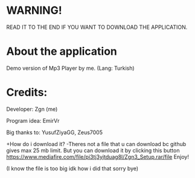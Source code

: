 # WARNING!


READ IT TO THE END IF YOU WANT TO DOWNLOAD THE APPLICATION.

# About the application
Demo version of Mp3 Player by me. (Lang: Turkish)


# Credits:


Developer: Zgn (me)


Program idea: EmirVr


Big thanks to: YusufZiyaGG, Zeus7005



+How do i download it?
-Theres not a file that u can download bc github gives max 25 mb limit. But you can download it by clicking this button https://www.mediafire.com/file/pi3tj3yjtduag8l/Zgn3_Setup.rar/file Enjoy!


(I know the file is too big idk how i did that sorry bye)
